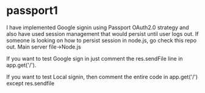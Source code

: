 # passport1
I have implemented Google signin using Passport OAuth2.0 strategy and also have used session management that would persist until user logs out. If someone is looking on how to persist session in node.js, go check this repo out. Main server file->Node.js

If you want to test Google sign in just comment the res.sendFile line in app.get('/').

If you want to test Local signin, then comment the entire code in app.get('/') except res.sendfile